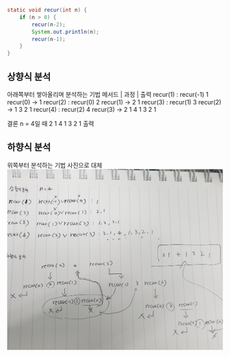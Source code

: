 ```java
static void recur(int n) {
    if (n > 0) {
        recur(n-2);
        System.out.println(n);
        recur(n-1);
    }
}
```

## 상향식 분석
아래쪽부터 쌓아올리며 분석하는 기법
  메서드 |          과정         | 출력 
recur(1) : recur(-1) 1 recur(0) -> 1
recur(2) : recur(0) 2 recur(1)  -> 2 1
recur(3) : recur(1) 3 recur(2)  -> 1 3 2 1 
recur(4) : recur(2) 4 recur(3)  -> 2 1 4 1 3 2 1 

결론 n = 4일 때 2 1 4 1 3 2 1 출력

## 하향식 분석
위쪽부터 분석하는 기법
사진으로 대체
![하향식 & 상향식 분석 과정](recur.jpg)
     
